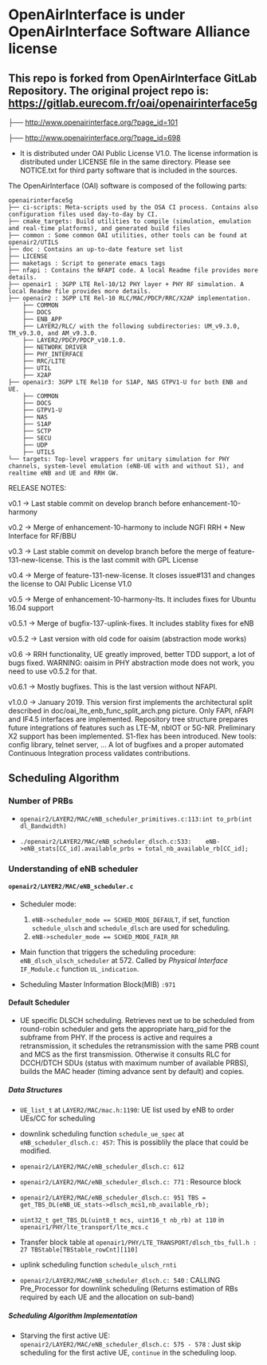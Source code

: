 # OpenAirInterface is under OpenAirInterface Software Alliance license

## This repo is forked from OpenAirInterface GitLab Repository. The original project repo is: <https://gitlab.eurecom.fr/oai/openairinterface5g>

├── <http://www.openairinterface.org/?page_id=101>

├── <http://www.openairinterface.org/?page_id=698>

* It is distributed under OAI Public License V1.0.
The license information is distributed under LICENSE file in the same directory.
Please see NOTICE.txt for third party software that is included in the sources.

The OpenAirInterface (OAI) software is composed of the following parts:

```text
openairinterface5g
├── ci-scripts: Meta-scripts used by the OSA CI process. Contains also configuration files used day-to-day by CI.
├── cmake_targets: Build utilities to compile (simulation, emulation and real-time platforms), and generated build files
├── common : Some common OAI utilities, other tools can be found at openair2/UTILS
├── doc : Contains an up-to-date feature set list
├── LICENSE
├── maketags : Script to generate emacs tags
├── nfapi : Contains the NFAPI code. A local Readme file provides more details.
├── openair1 : 3GPP LTE Rel-10/12 PHY layer + PHY RF simulation. A local Readme file provides more details.
├── openair2 : 3GPP LTE Rel-10 RLC/MAC/PDCP/RRC/X2AP implementation. 
    ├── COMMON
    ├── DOCS
    ├── ENB_APP
    ├── LAYER2/RLC/ with the following subdirectories: UM_v9.3.0, TM_v9.3.0, and AM_v9.3.0. 
    ├── LAYER2/PDCP/PDCP_v10.1.0.
    ├── NETWORK_DRIVER
    ├── PHY_INTERFACE
    ├── RRC/LITE
    ├── UTIL
    ├── X2AP
├── openair3: 3GPP LTE Rel10 for S1AP, NAS GTPV1-U for both ENB and UE.
    ├── COMMON
    ├── DOCS
    ├── GTPV1-U
    ├── NAS
    ├── S1AP
    ├── SCTP
    ├── SECU
    ├── UDP
    ├── UTILS
└── targets: Top-level wrappers for unitary simulation for PHY channels, system-level emulation (eNB-UE with and without S1), and realtime eNB and UE and RRH GW.
```

RELEASE NOTES:

v0.1 -> Last stable commit on develop branch before enhancement-10-harmony

v0.2 -> Merge of enhancement-10-harmony to include NGFI RRH + New Interface for RF/BBU

v0.3 -> Last stable commit on develop branch before the merge of feature-131-new-license. This is the last commit with GPL License

v0.4 -> Merge of feature-131-new-license. It closes issue#131 and changes the license to OAI Public License V1.0

v0.5 -> Merge of enhancement-10-harmony-lts. It includes fixes for Ubuntu 16.04 support

v0.5.1 -> Merge of bugfix-137-uplink-fixes. It includes stablity fixes for eNB

v0.5.2 -> Last version with old code for oaisim (abstraction mode works)

v0.6 -> RRH functionality, UE greatly improved, better TDD support,
        a lot of bugs fixed. WARNING: oaisim in PHY abstraction mode does not
        work, you need to use v0.5.2 for that.

v0.6.1 -> Mostly bugfixes. This is the last version without NFAPI.

v1.0.0 -> January 2019. This version first implements the architectural split described in doc/oai_lte_enb_func_split_arch.png picture.
            Only FAPI, nFAPI and IF4.5 interfaces are implemented.
            Repository tree structure prepares future integrations of features such as LTE-M, nbIOT or 5G-NR.
            Preliminary X2 support has been implemented.
            S1-flex has been introduced.
            New tools: config library, telnet server, ...
            A lot of bugfixes and a proper automated Continuous Integration process validates contributions.

## Scheduling Algorithm

### Number of PRBs

* `openair2/LAYER2/MAC/eNB_scheduler_primitives.c:113:int to_prb(int dl_Bandwidth)` 

* `./openair2/LAYER2/MAC/eNB_scheduler_dlsch.c:533:    eNB->eNB_stats[CC_id].available_prbs = total_nb_available_rb[CC_id];`

### Understanding of eNB scheduler

#### `openair2/LAYER2/MAC/eNB_scheduler.c`

* Scheduler mode:
  1) `eNB->scheduler_mode == SCHED_MODE_DEFAULT`, if set, function `schedule_ulsch` and `schedule_dlsch` are used for scheduling.
  2) `eNB->scheduler_mode == SCHED_MODE_FAIR_RR`

* Main function that triggers the scheduling procedure: `eNB_dlsch_ulsch_scheduler` at 572. Called by *Physical Interface* `IF_Module.c` function `UL_indication`.

* Scheduling Master Information Block(MIB) `:971`

#### Default Scheduler

* UE specific DLSCH scheduling. Retrieves next ue to be scheduled from round-robin scheduler and gets the appropriate harq_pid for the subframe from PHY. If the process is active and requires a retransmission, it schedules the retransmission with the same PRB count and MCS as the first transmission. Otherwise it consults RLC for DCCH/DTCH SDUs (status with maximum number of available PRBS), builds the MAC header (timing advance sent by default) and copies.

##### Data Structures

* `UE_list_t` at `LAYER2/MAC/mac.h:1190`: UE list used by eNB to order UEs/CC for scheduling

* downlink scheduling function `schedule_ue_spec` at `eNB_scheduler_dlsch.c: 457`: This is possiblily the place that could be modified.

* `openair2/LAYER2/MAC/eNB_scheduler_dlsch.c: 612`

* `openair2/LAYER2/MAC/eNB_scheduler_dlsch.c: 771` : Resource block

* `openair2/LAYER2/MAC/eNB_scheduler_dlsch.c: 951 TBS = get_TBS_DL(eNB_UE_stats->dlsch_mcs1,nb_available_rb);`  

* `uint32_t get_TBS_DL(uint8_t mcs, uint16_t nb_rb) at 110` in `openair1/PHY/lte_transport/lte_mcs.c`

* Transfer block table at `openair1/PHY/LTE_TRANSPORT/dlsch_tbs_full.h : 27 TBStable[TBStable_rowCnt][110]`

* uplink scheduling function `schedule_ulsch_rnti`

* `openair2/LAYER2/MAC/eNB_scheduler_dlsch.c: 540` : CALLING Pre_Processor for downlink scheduling (Returns estimation of RBs required by each UE and the allocation on sub-band)

##### Scheduling Algorithm Implementation

* Starving the first active UE: `openair2/LAYER2/MAC/eNB_scheduler_dlsch.c: 575 - 578` : Just skip scheduling for the first active UE, `continue` in the scheduling loop.
